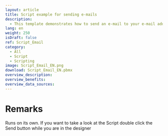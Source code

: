 ```yaml
---
layout: article
title: Script example for sending e-mails
description: 
  - This template demonstrates how to send an e-mail to your e-mail address directly from the Peakboard Box. To do this, you must connect a keyboard to the Peakboard Box and, if necessary, a mouse.
lang: en
weight: 250
isDraft: false
ref: Script_Email
category:
  - All
  - Script
  - Scripting
image: Script_Email_EN.png
download: Script_Email_EN.pbmx
overview_description:
overview_benefits:
overview_data_sources:
---
```

# Remarks
Runs on its own. If you want to take a look at the Script double click the Send button while you are in the designer 
